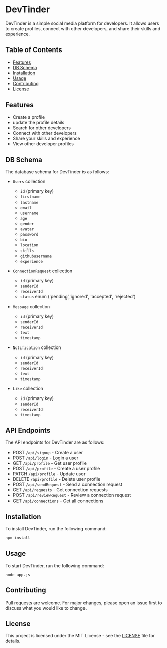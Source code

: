 # DevTinder

DevTinder is a simple social media platform for developers. It allows users to create profiles, connect with other developers, and share their skills and experience.

## Table of Contents

- [Features](#features)
- [DB Schema](#db-schema)
- [Installation](#installation)
- [Usage](#usage)
- [Contributing](#contributing)
- [License](#license)

## Features

- Create a profile
- update the profile details
- Search for other developers
- Connect with other developers
- Share your skills and experience
- View other developer profiles

## DB Schema
The database schema for DevTinder is as follows:

- `Users` collection
  - `id` (primary key)
  - `firstname`
  - `lastname`
  - `email`
  - `username`
  - `age`
  - `gender`
  - `avatar`
  - `password`
  - `bio`
  - `location`
  - `skills`
  - `githubusername`
  - `experience`

- `ConnectionRequest` collection
  - `id` (primary key)
  - `senderId`
  - `receiverId`
  - `status` enum ('pending','ignored', 'accepted', 'rejected')

- `Message` collection
  - `id` (primary key)
  - `senderId`
  - `receiverId`
  - `text`
  - `timestamp`

- `Notification` collection
  - `id` (primary key)
  - `senderId`
  - `receiverId`
  - `text`
  - `timestamp`
  
- `Like` collection
  - `id` (primary key)
  - `senderId`
  - `receiverId`
  - `timestamp`

## API Endpoints

The API endpoints for DevTinder are as follows:
- POST   `/api/signup` - Create a user
- POST   `/api/login` - Login a user
- GET    `/api/profile` - Get user profile
- POST   `/api/profile` - Create a user profile
- PATCH  `/api/profile` - Update user
- DELETE `/api/profile` - Delete user profile 
- POST   `/api/sendRequest` - Send a connection request
- GET    `/api/requests` - Get connection requests
- POST   `/api/reviewRequest` - Review a connection request
- GET    `/api/connections` - Get all connections

## Installation

To install DevTinder, run the following command:

```
npm install
```

## Usage

To start DevTinder, run the following command:

```
node app.js
```

## Contributing

Pull requests are welcome. For major changes, please open an issue first to discuss what you would like to change.

## License

This project is licensed under the MIT License - see the [LICENSE](LICENSE) file for details.
